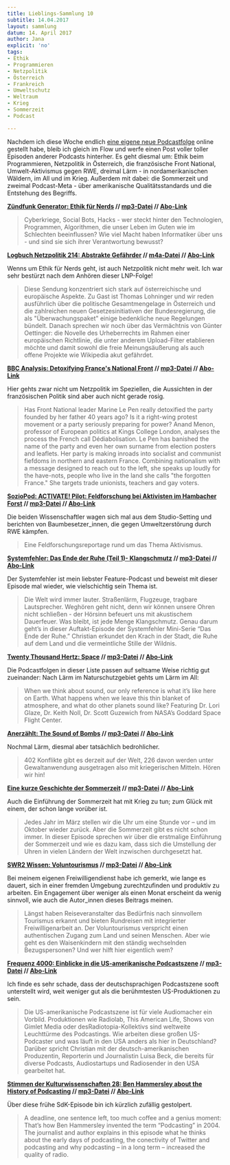```yaml
---
title: Lieblings-Sammlung 10
subtitle: 14.04.2017
layout: sammlung
datum: 14. April 2017
author: Jana
explicit: 'no'
tags:
- Ethik
- Programmieren
- Netzpolitik
- Österreich
- Frankreich
- Umweltschutz
- Weltraum
- Krieg
- Sommerzeit
- Podcast

---
```


Nachdem ich diese Woche endlich [eine eigene neue Podcastfolge](http://www.lieblings-platzchen.com/2017/04/03/LP004.html) online gestellt habe, bleib ich gleich im Flow und werfe einen Post voller toller Episoden anderer Podcasts hinterher. Es geht diesmal um: Ethik beim Programmieren, Netzpolitik in Österreich, die französische Front National, Umwelt-Aktivismus gegen RWE, dreimal Lärm - in nordamerikanischen Wäldern, im All und im Krieg. Außerdem mit dabei: die Sommerzeit und zweimal Podcast-Meta - über amerikanische Qualitätsstandards und die Entstehung des Begriffs.

**[Zündfunk Generator: Ethik für Nerds](http://www.br.de/radio/bayern2/sendungen/zuendfunk/kolumnen-sendungen/generator/ethik-fuer-nerds-100.html) // [mp3-Datei](http://cdn-storage.br.de/MUJIuUOVBwQIbtChb6OHu7ODifWH_-bf/_-ZS/_Ard_2gf5U1S/170305_2205_Zuendfunk-Generator_Ethik-fuer-Nerds.mp3) // [Abo-Link](http://www.br-online.de/podcast/zuendfunk-generator/cast.xml)**

<blockquote>Cyberkriege, Social Bots, Hacks - wer steckt hinter den Technologien, Programmen, Algorithmen, die unser Leben im Guten wie im Schlechten beeinflussen? Wie viel Macht haben Informatiker über uns - und sind sie sich ihrer Verantwortung bewusst?</blockquote>

**[Logbuch Netzpolitik 214: Abstrakte Gefährder](http://logbuch-netzpolitik.de/lnp214-abstrakte-gefaehrder) // [m4a-Datei](https://tracking.feedpress.it/link/13476/5530216/lnp214-abstrakte-gefaehrder.m4a) // [Abo-Link](http://logbuch-netzpolitik.de/feed/m4a)**

Wenns um Ethik für Nerds geht, ist auch Netzpolitik nicht mehr weit. Ich war sehr bestürzt nach dem Anhören dieser LNP-Folge!

<blockquote>Diese Sendung konzentriert sich stark auf österreichische und europäische Aspekte. Zu Gast ist Thomas Lohninger und wir reden ausführlich über die politische Gesamtmengelage in Österreich und die zahlreichen neuen Gesetzesinitiativen der Bundesregierung, die als "Überwachungspaket" einige bedenkliche neue Regelungen bündelt. Danach sprechen wir noch über das Vermächtnis von Günter Oettinger: die Novelle des Urheberrechts im Rahmen einer europäischen Richtlinie, die unter anderem Upload-Filter etablieren möchte und damit sowohl die freie Meinungsäußerung als auch offene Projekte wie Wikipedia akut gefährdet.</blockquote>

**[BBC Analysis: Detoxifying France's National Front](http://www.bbc.co.uk/programmes/b08jb0m8) // [mp3-Datei](http://open.live.bbc.co.uk/mediaselector/5/redir/version/2.0/mediaset/audio-nondrm-download/proto/http/vpid/p04xghj8.mp3) // [Abo-Link](http://www.bbc.co.uk/programmes/b006r4vz/episodes/downloads.rss)**

Hier gehts zwar nicht um Netzpolitik im Speziellen, die Aussichten in der französischen Politik sind aber auch nicht gerade rosig.

<blockquote>Has Front National leader Marine Le Pen really detoxified the party founded by her father 40 years ago? Is it a right-wing protest movement or a party seriously preparing for power? Anand Menon, professor of European politics at Kings College London, analyses the process the French call Dédiabolisation. Le Pen has banished the name of the party and even her own surname from election posters and leaflets. Her party is making inroads into socialist and communist fiefdoms in northern and eastern France. Combining nationalism with a message designed to reach out to the left, she speaks up loudly for the have-nots, people who live in the land she calls "the forgotten France." She targets trade unionists, teachers and gay voters.</blockquote>

**[SozioPod: ACTIVATE! Pilot: Feldforschung bei Aktivisten im Hambacher Forst]( http://soziopod.de/2017/03/soziopod-activate-pilot-feldforschung-bei-aktivisten-im-hambacher-forst/) // [mp3-Datei](http://cdn.podseed.org/soziopod/ACTIVATE001.mp3) // [Abo-Link](http://soziopod.de/feed/podcast/)**

Die beiden Wissenschaftler wagen sich mal aus dem Studio-Setting und berichten von Baumbesetzer_innen, die gegen Umweltzerstörung durch RWE kämpfen.

<blockquote> Eine Feldforschungsreportage rund um das Thema Aktivismus.</blockquote>

**[Systemfehler: Das Ende der Ruhe (Teil 1)- Klangschmutz](http://viertausendhertz.de/sf11/) // [mp3-Datei](http://viertausendhertz.de/podcast-download/5423/sf11.mp3) // [Abo-Link](http://viertausendhertz.de/feed/podcast/systemfehler)**

Der Systemfehler ist mein liebster Feature-Podcast und beweist mit dieser Episode mal wieder, wie vielschichtig sein Thema ist.

<blockquote>Die Welt wird immer lauter. Straßenlärm, Flugzeuge, tragbare Lautsprecher. Weghören geht nicht, denn wir können unsere Ohren nicht schließen - der Hörsinn befeuert uns mit akustischem Dauerfeuer. Was bleibt, ist jede Menge Klangschmutz. Genau darum geht’s in dieser Auftakt-Episode der Systemfehler Mini-Serie “Das Ende der Ruhe.” Christian erkundet den Krach in der Stadt, die Ruhe auf dem Land und die vermeintliche Stille der Wildnis.</blockquote>

**[Twenty Thousand Hertz: Space](http://20khz.libsyn.com/space) // [mp3-Datei](http://dts.podtrac.com/redirect.mp3/traffic.cast.plus/5894e7847a9fba05f537cea4/traffic.libsyn.com/20khz/20K_-_Space_v1c.mp3) // [Abo-Link](http://20khz.libsyn.com/rss
)**

Die Podcastfolgen in dieser Liste passen auf seltsame Weise richtig gut zueinander: Nach Lärm im Naturschutzgebiet gehts um Lärm im All:

<blockquote>When we think about sound, our only reference is what it’s like here on Earth. What happens when we leave this thin blanket of atmosphere, and what do other planets sound like? Featuring Dr. Lori Glaze, Dr. Keith Noll, Dr. Scott Guzewich from NASA’s Goddard Space Flight Center.</blockquote>

**[Anerzählt: The Sound of Bombs](http://anerzaehlt.net/the-sound-of-bombs/) // [mp3-Datei](https://anerzaehlt.net/podlove/file/1458/s/feed/c/mp3/AZ402.mp3) // [Abo-Link](http://anerzaehlt.net/feed/mp3/)**

Nochmal Lärm, diesmal aber tatsächlich bedrohlicher.

<blockquote>402 Konflikte gibt es derzeit auf der Welt, 226 davon werden unter Gewaltanwendung ausgetragen also mit kriegerischen Mitteln. Hören wir hin!</blockquote>

**[Eine kurze Geschichte der Sommerzeit](https://www.zeitsprung.fm/podcast/zs78/) // [mp3-Datei](https://www.zeitsprung.fm/podlove/file/1560/s/feed/c/mp3/ZS78.mp3) // [Abo-Link](https://www.zeitsprung.fm/feed/mp3/)**

Auch die Einführung der Sommerzeit hat mit Krieg zu tun; zum Glück mit einem, der schon lange vorüber ist.

<blockquote>Jedes Jahr im März stellen wir die Uhr um eine Stunde vor – und im Oktober wieder zurück. Aber die Sommerzeit gibt es nicht schon immer. In dieser Episode sprechen wir über die erstmalige Einführung der Sommerzeit und wie es dazu kam, dass sich die Umstellung der Uhren in vielen Ländern der Welt inzwischen durchgesetzt hat.</blockquote>

**[SWR2 Wissen: Voluntourismus](http://www.swr.de/swr2/programm/sendungen/wissen/voluntourismus-helfen-all-inclusive/-/id=660374/did=18958682/nid=660374/6bw4v/) // [mp3-Datei](http://mp3-download.swr.de/swr2/wissen/sendungen/2017/03/swr2wissen-20170318-helfen-all-inclusive.12844s.mp3) // [Abo-Link](http://www1.swr.de/podcast/xml/swr2/wissen.xml)**

Bei meinem eigenen Freiwilligendienst habe ich gemerkt, wie lange es dauert, sich in einer fremden Umgebung zurechtzufinden und produktiv zu arbeiten. Ein Engagement über weniger als einen Monat erscheint da wenig sinnvoll, wie auch die Autor_innen dieses Beitrags meinen.

<blockquote>Längst haben Reiseveranstalter das Bedürfnis nach sinnvollem Tourismus erkannt und bieten Rundreisen mit integrierter Freiwilligenarbeit an. Der Voluntourismus verspricht einen authentischen Zugang zum Land und seinen Menschen. Aber wie geht es den Waisenkindern mit den ständig wechselnden Bezugspersonen? Und wer hilft hier eigentlich wem?</blockquote>

**[Frequenz 4000: Einblicke in die US-amerikanische Podcastszene](http://viertausendhertz.de/frq14/) // [mp3-Datei](https://cdn.podigee.com/media/podcast_674_frequenz_4000_episode_14_einblicke_in_die_us_amerikanische_podcastszene.mp3) // [Abo-Link](http://viertausendhertz.de/feed/podcast/frequenz-4000)**

Ich finde es sehr schade, dass der deutschsprachigen Podcastszene sooft unterstellt wird, weit weniger gut als die berühmtesten US-Produktionen zu sein.

<blockquote>Die US-amerikanische Podcastszene ist für viele Audiomacher ein Vorbild. Produktionen wie Radiolab, This American Life, Shows von Gimlet Media oder desRadiotopia-Kollektivs sind weltweite Leuchttürme des Podcastings. Wie arbeiten diese großen US-Podcaster und was läuft in den USA anders als hier in Deutschland? Darüber spricht Christian mit der deutsch-amerikanischen Produzentin, Reporterin und Journalistin Luisa Beck, die bereits für diverse Podcasts, Audiostartups und Radiosender in den USA gearbeitet hat.</blockquote>

**[Stimmen der Kulturwissenschaften 28: Ben Hammersley about the History of Podcasting](http://stimmen.univie.ac.at/podcast/sdk28) // [mp3-Datei](http://stimmen.univie.ac.at/wp-content/uploads/podcast/SdK28.mp3) // [Abo-Link](http://stimmen.univie.ac.at/feed/mp3)**

Über diese frühe SdK-Episode bin ich kürzlich zufällig gestolpert.

<blockquote>A deadline, one sentence left, too much coffee and a genius moment: That’s how Ben Hammersley invented the term “Podcasting” in 2004. The journalist and author explains in this episode what he thinks about the early days of podcasting, the conectivity of Twitter and podcasting and why podcasting – in a long term – increased the quality of radio.</blockquote>
